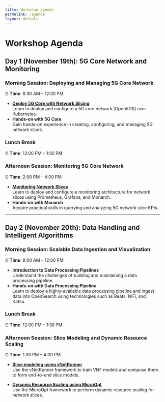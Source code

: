 ```yaml
---
title: Workshop agenda
permalink: /agenda
layout: default
---
```

# Workshop Agenda

## **Day 1 (November 19th): 5G Core Network and Monitoring**  

### **Morning Session**: Deploying and Managing 5G Core Network  
⏰ **Time**: 9:30 AM – 12:00 PM  
- **[Deploy 5G Core with Network Slicing](core-deployment.md)**  
  Learn to deploy and configure a 5G core network (Open5GS) over Kubernetes.  
- **Hands-on with 5G Core**  
  Gain hands-on experience in creating, configuring, and managing 5G network slices.  


### **Lunch Break**  
⏰ **Time**: 12:00 PM – 1:30 PM  

### **Afternoon Session**: Monitoring 5G Core Network  
⏰ **Time**: 2:00 PM – 4:00 PM  
- **[Monitoring Network Slices](slice-monitoring.md)**  
  Learn to deploy and configure a monitoring architecture for network slices using Prometheus, Grafana, and Monarch.  
- **Hands-on with Monarch**  
  Acquire practical skills in querying and analyzing 5G network slice KPIs.  

---  

## **Day 2 (November 20th): Data Handling and Intelligent Algorithms**  

### **Morning Session**: Scalable Data Ingestion and Visualization  
⏰ **Time**: 9:00 AM – 12:00 PM  
- **Introduction to Data Processing Pipelines**  
  Understand the challenges of building and maintaining a data processing pipeline.  
- **Hands-on with Data Processing Pipeline**  
  Learn to deploy a highly-available data processing pipeline and ingest data into OpenSearch using technologies such as Beats, NiFi, and Kafka.  

### **Lunch Break**  
⏰ **Time**: 12:00 PM – 1:30 PM  

### **Afternoon Session**: Slice Modeling and Dynamic Resource Scaling  
⏰ **Time**: 1:30 PM – 4:00 PM  
- **[Slice modeling using vNetRunner](dynamic-resource-scaling.md)**  
   Use the vNetRunner framework to train VNF models and compose them to form end-to-end slice models.

- **[Dynamic Resource Scaling using MicroOpt](dynamic-resource-scaling.md)**  
   Use the MicroOpt framework to perform dynamic resource scaling for network slices.
